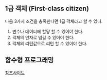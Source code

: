 ## 1급 객체 (First-class citizen)
다음 3가지 조건을 충족한다면 1급 객체라고 할 수 있다. 
1. 변수나 데이터에 할당 할 수 있어야 한다. 
2. 객체의 인자로 넘길 수 있어야 한다. 
3. 객체의 리턴값으로 리턴 할 수 있어야 한다. 

## 함수형 프로그래밍
[참조사이트](https://medium.com/@lazysoul/%EC%9D%B4%EB%A6%84%EC%97%90-%EC%9D%98%ED%95%9C-%ED%98%B8%EC%B6%9C-%EA%B0%92%EC%97%90-%EC%9D%98%ED%95%9C-%ED%98%B8%EC%B6%9C-call-by-name-call-by-value-5598aa89fdaa)